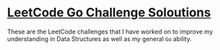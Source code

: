 # [LeetCode Go Challenge Soloutions](https://leetcode.com/problemset/all/)

These are the LeetCode challenges that I have worked on to improve my understanding in Data Structures as well as my general `Go` ability.
